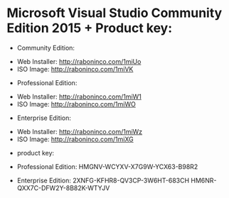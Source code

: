 # Microsoft Visual Studio Community Edition 2015 + Product key:

+ Community Edition:

- Web Installer:   http://raboninco.com/1miUo
- ISO Image:       http://raboninco.com/1miVK

+ Professional Edition:

- Web Installer:   http://raboninco.com/1miW1
- ISO Image:       http://raboninco.com/1miWO

+ Enterprise Edition:

- Web Installer:   http://raboninco.com/1miWz
- ISO Image:       http://raboninco.com/1miXG

+ product key:   

- Professional Edition:  HMGNV-WCYXV-X7G9W-YCX63-B98R2


- Enterprise Edition:    2XNFG-KFHR8-QV3CP-3W6HT-683CH
                         HM6NR-QXX7C-DFW2Y-8B82K-WTYJV

                           

